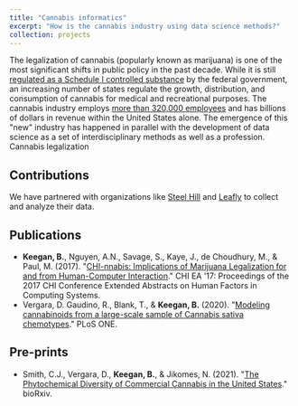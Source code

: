 ```yaml
---
title: "Cannabis informatics"
excerpt: "How is the cannabis industry using data science methods?"
collection: projects
---
```


The legalization of cannabis (popularly known as marijuana) is one of the most significant shifts in public policy in the past decade. While it is still [regulated as a Schedule I controlled substance](https://www.dea.gov/drug-information/drug-scheduling) by the federal government, an increasing number of states regulate the growth, distribution, and consumption of cannabis for medical and recreational purposes. The cannabis industry employs [more than 320,000 employees](https://www.leafly.com/news/industry/cannabis-jobs-report) and has billions of dollars in revenue within the United States alone. The emergence of this "new" industry has happened in parallel with the development of data science as a set of interdisciplinary methods as well as a profession. Cannabis legalization

## Contributions
We have partnered with organizations like [Steel Hill](https://www.steephill.com/) and [Leafly](https://www.leafly.com/) to collect and analyze their data. 

## Publications
* **Keegan, B.**, Nguyen, A.N., Savage, S., Kaye, J., de Choudhury, M., & Paul, M. (2017). "[CHI-nnabis: Implications of Marijuana Legalization for and from Human-Computer Interaction](https://doi.org/10.1145/3027063.3051139)." CHI EA '17: Proceedings of the 2017 CHI Conference Extended Abstracts on Human Factors in Computing Systems.
* Vergara, D. Gaudino, R., Blank, T., & **Keegan, B.** (2020). "[Modeling cannabinoids from a large-scale sample of Cannabis sativa chemotypes](https://journals.plos.org/plosone/article?id=10.1371/journal.pone.0236878)." PLoS ONE.

## Pre-prints
* Smith, C.J., Vergara, D., **Keegan, B.**, & Jikomes, N. (2021). "[The Phytochemical Diversity of Commercial Cannabis in the United States](https://www.biorxiv.org/content/10.1101/2021.07.05.451212v1)." bioRxiv.